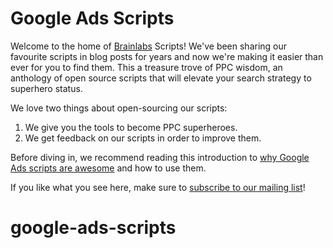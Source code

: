 # Google Ads Scripts

Welcome to the home of [Brainlabs](https://www.brainlabsdigital.com/) Scripts! We've been sharing our favourite scripts in blog posts for years and now we're making it easier than ever for you to find them. This a treasure trove of PPC wisdom, an anthology of open source scripts that will elevate your search strategy to superhero status.

We love two things about open-sourcing our scripts:

1.  We give you the tools to become PPC superheroes.
2.  We get feedback on our scripts in order to improve them.

Before diving in, we recommend reading this introduction to [why Google Ads scripts are awesome](https://www.brainlabsdigital.com/why-scripts-are-awesome/) and how to use them.

If you like what you see here, make sure to [subscribe to our mailing list](https://www.brainlabsdigital.com/mailinglist-signup/)!
# google-ads-scripts
